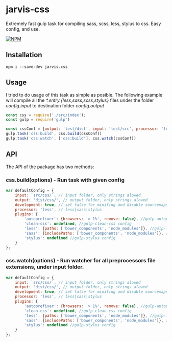 # jarvis-css
Extremely fast gulp task for compiling sass, scss, less, stylus to css. Easy config, and use.

[![NPM](https://nodei.co/npm/jarvis.css.png)](https://npmjs.org/package/jarvis.css)

## Installation
`npm i --save-dev jarvis.css`

## Usage
I tried to do usage of this task as simple as posible.
The following example will compile all the _*.entry.{less,sass,scss,stylus}_ files under the folder _config.input_ to destination folder _config.output_

```javascript
const css = require('./src/index');
const gulp = require('gulp')

const cssConf = {output: 'test/dist', input: 'test/src', processor: 'less'}
gulp.task('css:build', css.build(cssConf))
gulp.task('css:watch', ['css:build'], css.watch(cssConf))

```

## API
The API of the package has two methods:

### css.build(options) - Run task with given config

```javascript
var defaultConfig = {
    input: `src/css/`, // input folder, only strings alowed
    output: 'dist/css/', // output folder, only strings alowed
    development: true, // set false for minifing and disable sourcemaps
    processor: 'less', // less|sass|stylus
    plugins: {
        'autoprefixer': {browsers: '> 1%', remove: false}, //gulp-autoprefixer config
        'clean-css': undefined, //gulp-clean-css config
        'less': {paths: ['bower_components', 'node_modules']}, //gulp-less config
        'sass': {includePaths: ['bower_components', 'node_modules']}, //gulp-sass config
        'stylus': undefined //gulp-stylus config
    }
};
```

### css.watch(options) - Run watcher for all preprocessors file extensions, under input folder.

```javascript
var defaultConfig = {
    input: `src/css/`, // input folder, only strings alowed
    output: 'dist/css/', // output folder, only strings alowed
    development: true, // set false for minifing and disable sourcemaps
    processor: 'less', // less|sass|stylus
    plugins: {
        'autoprefixer': {browsers: '> 1%', remove: false}, //gulp-autoprefixer config
        'clean-css': undefined, //gulp-clean-css config
        'less': {paths: ['bower_components', 'node_modules']}, //gulp-less config
        'sass': {includePaths: ['bower_components', 'node_modules']}, //gulp-sass config
        'stylus': undefined //gulp-stylus config
    }
};
```

